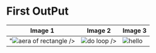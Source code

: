 
# First OutPut
| Image 1 | Image 2 | Image 3 |
|---------|---------|---------|
"![aera of rectangle](https://github.com/user-attachments/assets/e3085c97-5c93-4f63-8ebb-708c88c85521) /> | ![do loop](https://github.com/user-attachments/assets/9e26106c-7d80-4e13-85f0-deaf44d3f4cc) /> | ![hello](https://github.com/user-attachments/assets/7fe1caea-37ef-45de-ab20-46a6600cbb32)
  

